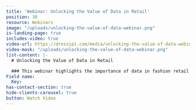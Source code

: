 ```yaml
---
title: 'Webinar: Unlocking the Value of Data in Retail'
position: 38
resource: Webinars
image: "/uploads/unlocking-the-value-of-data-webinar.png"
is-landing-page: true
includes-video: true
video-url: https://dressipi.com/media/unlocking-the-value-of-data-webinar.mp4
video-mask: "/uploads/unlocking-the-value-of-data-webinar.png"
list-content: |-
  # Unlocking the Value of Data in Retail

  ### This webinar highlights the importance of data in fashion retail and showcases how it can be used to address the key challenges of today and the future.
Field name:
  Key: 
has-contact-section: true
hide-clients-carousel: true
button: Watch Video
---
```


